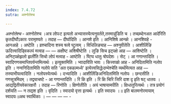```yaml
---
index: 7.4.72
sutra: अश्नोतेश्च

---
```

_अश्नोतेश्च_ - अश्नोतेश्च ।अत्र लोपःट इत्यतो अभ्यासस्येत्यनुवर्तते,तस्मान्नु॑डिति च । तच्छब्देनअत आदे॑रिति कृतदीर्घोऽकारः परामृश्यते । तदाह —  दीर्घादिति । आनशे इति । आनिशिषे आनक्षे । आनशिवहे - आनआहे । अष्टेति । व्रश्चादिना शस्य षत्वे ष्टुत्वम् । विधिलिङ्याह —  अश्नुवीतेति । आशीर्लिङि ऊदित्त्वादिड्विकल्पं मत्वाह —  —  अक्षीष्ट अशिषीष्टेति । लुङि सिच इट्पक्षे आह —  आशिष्टेति । अनिट्पक्षेझलो झली॑ति सिचो लोपं मत्वाह - आष्टेति । ष्टिघ धातुः षोपदेशः । सेट् । आ गणान्तादिति । स्वादिगणसमाप्तिपर्यन्तमित्यर्थः । इत्युक्तमिति । भ्वादाविति भावः । कित्त्वपक्षे आह - अनिदितामिति नलोप इति । नन्वनिदितामिति नलोपे सति 'अत एकहल्मध्ये' इत्येत्त्वसिद्धेःदम्भेश्चे॑ति व्यर्थमित्यत आह —  तस्याभीयत्वादिति । नलोपस्येत्यर्थः । दभ्यादिति । आशीर्लिङिअनिदिता॑मिति नलोपः । छन्दसीति । गणसूत्रमिदम् । तद्व्याचष्टे - आ गणान्तादिति । रि क्षि इति । रि क्षि चिरि जिरि दाश दृ इति षट् धातवः । आद्यद्वितीयवेकारक्षरौ । तदाह —  रिणोति । क्षिणोतीति । अयं भाषायामपीति । क्षिधातुरित्यर्थः । तत्र प्रयोगं दर्शयति —  न तद्यश इति । वृदिति । स्वादयो वृत्ता इत्यर्थः । इति स्वादयः ।॥ इति बालमनोरमायाम् स्वादयः॥अथ स्वार्थिकाः । —  —  —  —  -